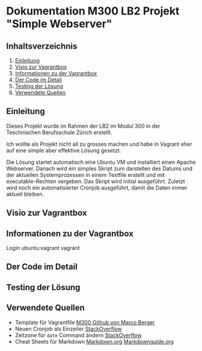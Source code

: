 # Dokumentation M300 LB2 Projekt "Simple Webserver"

## Inhaltsverzeichnis
1. [Einleitung](#introduction)
1. [Visio zur Vagrantbox](#visio)
1. [Informationen zu der Vagrantbox](#vagrantinfo)
1. [Der Code im Detail](#codeexplained)
1. [Testing der Lösung](#testing)
1. [Verwendete Quellen](#sources)

## Einleitung <a name="introduction"></a>
Dieses Projekt wurde im Rahmen der LB2 im Modul 300 in der Teschnischen Berufsschule Zürich erstellt.

Ich wollte als Projekt nicht all zu grosses machen und habe in Vagrant eher auf eine simple aber effektive Lösung gesetzt.  

Die Lösung startet automatisch eine Ubuntu VM und installiert einen Apache Webserver. Danach wird ein simples Skript zum darstellen des Datums und der aktuellen Systemprozessen in einem Textfile erstellt und mit executable-Rechten vergeben. Das Skript wird initial ausgeführt. Zuletzt wird noch ein automatisierter Cronjob ausgeführt, damit die Daten immer aktuell bleiben.

## Visio zur Vagrantbox <a name="visio"></a>


## Informationen zu der Vagrantbox <a name="vagrantinfo"></a>
Login ubuntu:vagrant
vagrant

## Der Code im Detail <a name="codeexplained"></a>


## Testing der Lösung <a name="testing"></a>


## Verwendete Quellen <a name="sources"></a>
- Template für Vagrantfile [M300 Github von Marco Berger](https://github.com/mc-b/M300/tree/master/vagrant/web)
- Neuen Cronjob als Einzeiler [StackOverflow](https://stackoverflow.com/questions/878600/how-to-create-a-cron-job-using-bash-automatically-without-the-interactive-editor)
- Zeitzone für `date` Command ändern [StackOverflow](https://unix.stackexchange.com/questions/48101/how-can-i-have-date-output-the-time-from-a-different-timezone)
- Cheat Sheets für Markdown [Markdown.org](https://www.markdownguide.org/basic-syntax/) [Markdownguide.org](https://www.markdownguide.org/extended-syntax/)